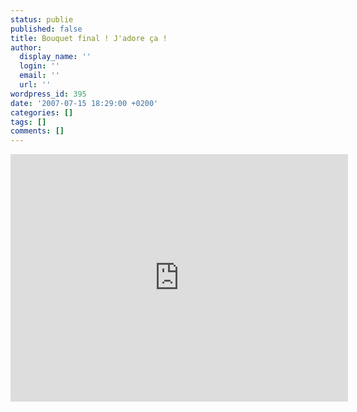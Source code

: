 ```yaml
---
status: publie
published: false
title: Bouquet final ! J'adore ça !
author:
  display_name: ''
  login: ''
  email: ''
  url: ''
wordpress_id: 395
date: '2007-07-15 18:29:00 +0200'
categories: []
tags: []
comments: []
---
```

<iframe width="540" height="396" src="http://www.youtube.com/embed/Tax95hLxnyI" frameborder="0" allowfullscreen></iframe>

